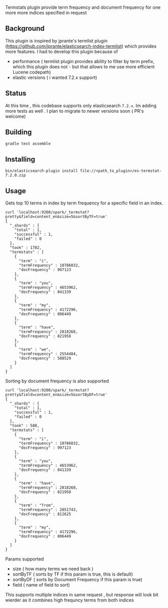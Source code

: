 Termstats plugin provide term frequency and document frequency for one more more indices specified in request

## Background
This plugin is inspired by jprante's termlist plugin (https://github.com/jprante/elasticsearch-index-termlist) which provides more features.
 I had to develop this plugin because of 
 - performance ( termlist plugin provides ability to filter by term prefix, which this plugin does not - but that allows to me use more efficient Lucene codepath)
 - elastic versions ( i wanted 7.2.x support)

## Status
At this time , this codebase supports only elasticsearch `7.2.x`. Im adding more tests as well . I plan to migrate to newer versions soon ( PR's welcome)

## Building
```shell script
gradle test assemble  
```
## Installing
```shell script
bin/elasticsearch-plugin install file://<path_to_plugin>/es-termstat-7.2.0.zip
```

## Usage

Gets top 10 terms in index by term frequency for a specific field in an index.

```shell script
curl 'localhost:9200/spark/_termstat?pretty&field=content_en&size=5&sortByTF=true'
{
  "_shards" : {
    "total" : 1,
    "successful" : 1,
    "failed" : 0
  },
  "took" : 1782,
  "termstats" : [
    {
      "term" : "i",
      "termFrequency" : 10786032,
      "docFrequency" : 997123
    },
    {
      "term" : "you",
      "termFrequency" : 4653962,
      "docFrequency" : 841339
    },
    {
      "term" : "my",
      "termFrequency" : 4172296,
      "docFrequency" : 806449
    },
    {
      "term" : "have",
      "termFrequency" : 2818268,
      "docFrequency" : 821958
    },
    {
      "term" : "we",
      "termFrequency" : 2554484,
      "docFrequency" : 588529
    }
  ]
}

```

Sorting by document frequency is also supported

```shell script
curl 'localhost:9200/spark/_termstat?pretty&field=content_en&size=5&sortByDF=true'
{
  "_shards" : {
    "total" : 1,
    "successful" : 1,
    "failed" : 0
  },
  "took" : 588,
  "termstats" : [
    {
      "term" : "i",
      "termFrequency" : 10786032,
      "docFrequency" : 997123
    },
    {
      "term" : "you",
      "termFrequency" : 4653962,
      "docFrequency" : 841339
    },
    {
      "term" : "have",
      "termFrequency" : 2818268,
      "docFrequency" : 821958
    },
    {
      "term" : "from",
      "termFrequency" : 2051743,
      "docFrequency" : 812625
    },
    {
      "term" : "my",
      "termFrequency" : 4172296,
      "docFrequency" : 806449
    }
  ]
}

```

Params supported

- size ( how many terms we need back )
- sortByTF ( sorts by TF if this param is true, this is default)
- sortByDF ( sorts by Document Frequency if this param is true)
- field ( name of field to sort)

This supports multiple indices in same request , but response will look bit wierder as it combines high frequncy terms from both indices
